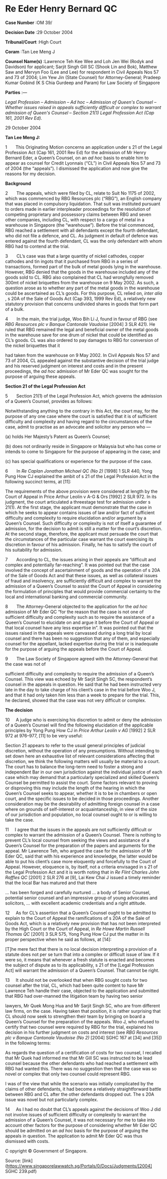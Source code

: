 # Re Eder Henry Bernard QC 



**Case Number** :OM 39/ 

**Decision Date** :29 October 2004 

**Tribunal/Court** :High Court 

**Coram** :Tan Lee Meng J 

**Counsel Name(s)** :Lawrence Teh Kee Wee and Loh Jen Wei (Rodyk and Davidson) for applicant; Sarjit Singh Gill SC (Shook Lin and Bok), Matthew Saw and Mervyn Foo (Lee and Lee) for respondent in Civil Appeals Nos 57 and 73 of 2004; Lim Yew Jin (State Counsel) for Attorney-General; Pradeep Kumar Gobind (K S Chia Gurdeep and Param) for Law Society of Singapore 

**Parties** :— 

_Legal Profession_ – _Admission_ – _Ad hoc_ – _Admission of Queen's Counsel_ – _Whether issues raised in appeals sufficiently difficult or complex to warrant admission of Queen's Counsel_ – _Section 21(1) Legal Profession Act (Cap 161, 2001 Rev Ed)._ 

29 October 2004 

**Tan Lee Meng J:** 

1       This Originating Motion concerns an application under s 21 of the Legal Profession Act (Cap 161, 2001 Rev Ed) for the admission of Mr Henry Bernard Eder, a Queen’s Counsel, on an _ad hoc_ basis to enable him to appear as counsel for Credit Lyonnais (“CL”) in Civil Appeals Nos 57 and 73 of 2004 (the “appeals”)_._ I dismissed the application and now give the reasons for my decision. 

**Background** 

2       The appeals, which were filed by CL, relate to Suit No 1175 of 2002, which was commenced by RBG Resources plc (“RBG”), an English company that was placed in compulsory liquidation. That suit was instituted pursuant to orders made in earlier interpleader proceedings for the resolution of competing proprietary and possessory claims between RBG and seven other companies, including CL, with respect to a cargo of metal in a warehouse in Singapore (the “warehouse”). Before the trial commenced, RBG reached a settlement with all defendants except the fourth defendant, who did not file a defence, and CL. As judgment in default of defence was entered against the fourth defendant, CL was the only defendant with whom RBG had to contend at the trial. 

3       CL’s case was that a large quantity of nickel cathodes, copper cathodes and tin ingots that it purchased from RBG in a series of transactions, formed part of the bulk of metal goods lying in the warehouse. However, RBG denied that the goods in the warehouse included any of the goods sold to CL. RBG also complained that CL had wrongfully removed 300mt of nickel briquettes from the warehouse on 9 May 2002. As such, a question arose as to whether any part of the metal goods in the warehouse could be ascertained as CL’s goods. For this purpose, CL relied on, _inter alia_ , s 20A of the Sale of Goods Act (Cap 393, 1999 Rev Ed), a relatively new statutory provision that concerns undivided shares in goods that form part of a bulk. 

4       In the main, the trial judge, Woo Bih Li J, found in favour of RBG (see _RBG Resources plc v Banque Cantonale Vaudoise_ <span class="citation">[2004] 3 SLR 421</span>). He ruled that RBG remained the legal and beneficial owner of the metal goods in the warehouse save for one drum of nickel that could be identified as CL’s goods. CL was also ordered to pay damages to RBG for conversion of the nickel briquettes that it 


had taken from the warehouse on 9 May 2002. In Civil Appeals Nos 57 and 73 of 2004, CL appealed against the substantive decision of the trial judge and his reserved judgment on interest and costs and in the present proceedings, the _ad hoc_ admission of Mr Eder QC was sought for the purpose of arguing these appeals. 

**Section 21 of the Legal Profession Act** 

5       Section 21(1) of the Legal Profession Act, which governs the admission of a Queen’s Counsel, provides as follows: 

 Notwithstanding anything to the contrary in this Act, the court may, for the purpose of any one case where the court is satisfied that it is of sufficient difficulty and complexity and having regard to the circumstances of the case, admit to practise as an advocate and solicitor any person who — 

 (a) holds Her Majesty’s Patent as Queen’s Counsel; 

 (b) does not ordinarily reside in Singapore or Malaysia but who has come or intends to come to Singapore for the purpose of appearing in the case; and 

 (c) has special qualifications or experience for the purpose of the case. 

6       In _Re Caplan Jonathan Michael QC (No 2)_ <span class="citation">[1998] 1 SLR 440</span>, Yong Pung How CJ explained the ambit of s 21 of the Legal Profession Act in the following succinct terms, at [11]: 

 The requirements of the above provision were considered at length by the Court of Appeal in Price Arthur Leolin v A-G & Ors <span class="citation">[1992] 2 SLR 972</span>. In its judgment, the court articulated a threestage test for admission under s 21(1). At the first stage, the applicant must demonstrate that the case in which he seeks to appear contains issues of law and/or fact of sufficient difficulty and complexity to require elucidation and/or argument by a Queen’s Counsel. Such difficulty or complexity is not of itself a guarantee of admission, for the decision to admit is still a matter for the court’s discretion. At the second stage, therefore, the applicant must persuade the court that the circumstances of the particular case warrant the court exercising its discretion in favour of his admission. Finally, he has to satisfy the court of his suitability for admission. 

7       According to CL, the issues arising in their appeals are “difficult and complex and potentially far-reaching”. It was pointed out that the case involved the concept of ascertainment of goods and the operation of s 20A of the Sale of Goods Act and that these issues, as well as collateral issues of fraud and insolvency, are sufficiently difficult and complex to warrant the admission of a Queen’s Counsel to assist the Court of Appeal in considering the formulation of principles that would provide commercial certainty to the local and international banking and commercial community. 

8       The Attorney-General objected to the application for the _ad hoc_ admission of Mr Eder QC “for the reason that the case is not one of sufficient difficulty and complexity such as to require the assistance of a Queen’s Counsel to elucidate on and argue it before the Court of Appeal or that local counsel have any less expertise in”. It was pointed out that the issues raised in the appeals were canvassed during a long trial by local counsel and there has been no suggestion that any of them, and especially counsel for the appellant, lacked expertise during the trial or is inadequate for the purpose of arguing the appeals before the Court of Appeal. 

9       The Law Society of Singapore agreed with the Attorney-General that the case was not of 


sufficient difficulty and complexity to require the admission of a Queen’s Counsel. This view was echoed by Mr Sarjit Singh SC, the respondent’s counsel in the appeals in question. He said that he had been instructed very late in the day to take charge of his client’s case in the trial before Woo J, and that it had only taken him less than a week to prepare for the trial. This, he declared, showed that the case was not very difficult or complex. 

**The decision** 

10     A judge who is exercising his discretion to admit or deny the admission of a Queen’s Counsel will find the following elucidation of the applicable principles by Yong Pung How CJ in _Price Arthur Leolin v AG_ <span class="citation">[1992] 2 SLR 972</span> at 976–977, [11] to be very useful: 

 Section 21 appears to refer to the usual general principles of judicial discretion, without the operation of any presumptions. Without intending to set down here an exhaustive list of relevant considerations affecting that discretion, we think the following matters will usually be material to a court. The court has to balance the long-term need to foster a strong and independent Bar in our own jurisdiction against the individual justice of each case which may demand that a particularly specialized and skilled Queen’s Counsel be permitted to assist the court. Some factors relevant to proving or disproving this may include the length of the hearing in which the Queen’s Counsel seeks to appear, whether it is to be in chambers or open court, and the specific issues to be decided in those proceedings. Another consideration may be the desirability of admitting foreign counsel in a case where on grounds of self-interest or acquaintanceship, in view of the size of our jurisdiction and population, no local counsel ought to or is willing to take the case. 

11     I agree that the issues in the appeals are not sufficiently difficult or complex to warrant the admission of a Queen’s Counsel. There is nothing to prevent CL’s local counsel from seeking the views and assistance of a Queen’s Counsel for the preparation of the papers and arguments for the appeal. Mr Lawrence Teh, who argued the case for the admission of Mr Eder QC, said that with his experience and knowledge, the latter would be able to put his client’s case more eloquently and forcefully to the Court of Appeal. However, eloquence is, by itself, not a criteria envisaged in s 21 of the Legal Profession Act and it is worth noting that in _Re Flint Charles John Raffles QC_ <span class="citation">[2001] 2 SLR 276</span> at [9], Lai Kew Chai J issued a timely reminder that the local Bar has matured and that there 

 ... has been forged and carefully nurtured ... a body of Senior Counsel, potential senior counsel and an impressive group of young advocates and solicitors, ... with excellent academic credentials and a right attitude. 

12     As for CL’s assertion that a Queen’s Counsel ought to be admitted to explain to the Court of Appeal the ramifications of s 20A of the Sale of Goods Act, which is a relatively new provision that has not been interpreted by the High Court or the Court of Appeal, in _Re Howe Martin Russell Thomas QC_ <span class="citation">[2001] 3 SLR 575</span>, Yong Pung How CJ put the matter in its proper perspective when he said as follows, at [14]: 

 [T]he mere fact that there is no local decision interpreting a provision of a statute does not per se turn that into a complex or difficult issue of law. If it were so, it means that whenever a fresh statute is enacted and becomes the subject of dispute as to its applicability, s 21 of the [Legal Profession Act] will warrant the admission of a Queen’s Counsel. That cannot be right. 

13     It should not be overlooked that when RBG sought costs for two counsel after the trial, CL, which had been quite content to have Mr Lawrence Teh handle their case, objected to the application and submitted that RBG had over-manned the litigation team by having two senior 


lawyers, Mr Quek Mong Hua and Mr Sarjit Singh SC, who are from different law firms, on the case. Having taken that position, it is rather surprising that CL should now seek to strengthen their team by bringing on board a Queen’s Counsel for the preparation of the appeals. Woo J, who refused to certify that two counsel were required by RBG for the trial, explained his decision in his further judgment on costs and interest (see _RBG Resources plc v Banque Cantonale Vaudoise (No 2)_ <span class="citation">[2004] SGHC 167</span> at [34] and [35]) in the following terms: 

 As regards the question of a certification of costs for two counsel, I recalled that Mr Quek had informed me that Mr Gill SC was instructed to be lead counsel because the other defendants who had reached a settlement with RBG had wanted this. There was no suggestion then that the case was so novel or complex that only two counsel could represent RBG. 

 I was of the view that while the scenario was initially complicated by the claims of other defendants, it had become a relatively straightforward battle between RBG and CL after the other defendants dropped out. The s 20A issue was novel but not particularly complex. 

14     As I had no doubt that CL’s appeals against the decisions of Woo J did not involve issues of sufficient difficulty or complexity to warrant the admission of a Queen’s Counsel, it was not necessary for me to take into account other factors for the purpose of considering whether Mr Eder QC should be admitted on an _ad hoc_ basis for the purpose of arguing the appeals in question. The application to admit Mr Eder QC was thus dismissed with costs. 

 C opyright © Government of Singapore. 


Source: [link](https://www.singaporelawwatch.sg/Portals/0/Docs/Judgments/[2004] SGHC 239.pdf)
